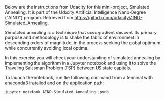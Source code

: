 Below are the instructions from Udacity for this mini-project, Simulated Annealing.   It is part of the Udacity Artificial Intelligence Nano-Degree ("AIND") program.  Retrieved from https://github.com/udacity/AIND-Simulated_Annealing.

Simulated annealing is a techinique that uses gradient descent.   Its primary purpose and methodology is to shake the fabric of environment in descending orders of magnitude, in the process seeking the global optimum while concurrently avoiding local optima.

In this exercise you will check your understanding of simulated annealing by implementing the algorithm in a Jupyter notebook and using it to solve the Traveling Salesman Problem (TSP) between US state capitals.

To launch the notebook, run the following command from a terminal with anaconda3 installed and on the application path:

    jupyter notebook AIND-Simulated_Annealing.ipynb
